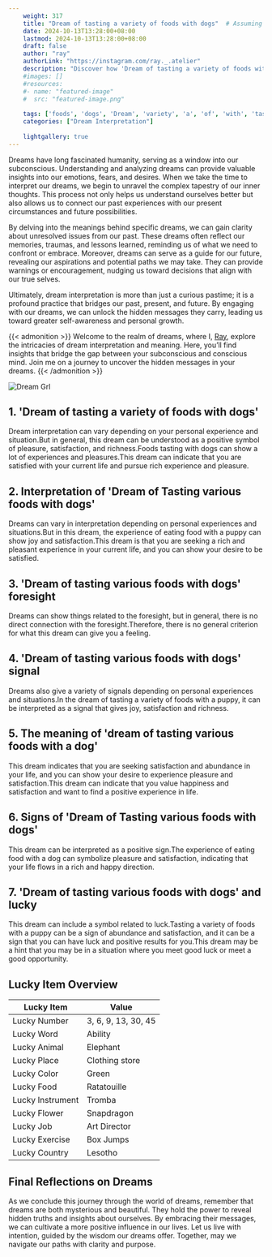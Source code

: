 ```yaml
---
    weight: 317
    title: "Dream of tasting a variety of foods with dogs"  # Assuming 'title' column exists
    date: 2024-10-13T13:28:00+08:00
    lastmod: 2024-10-13T13:28:00+08:00
    draft: false
    author: "ray"
    authorLink: "https://instagram.com/ray._.atelier"
    description: "Discover how 'Dream of tasting a variety of foods with dogs' can interpret your future and uncover its significant meanings in your life."
    #images: []
    #resources:
    #- name: "featured-image"
    #  src: "featured-image.png"
    
    tags: ['foods', 'dogs', 'Dream', 'variety', 'a', 'of', 'with', 'tasting']
    categories: ["Dream Interpretation"]
    
    lightgallery: true
---
```

    
Dreams have long fascinated humanity, serving as a window into our subconscious. Understanding and analyzing dreams can provide valuable insights into our emotions, fears, and desires. When we take the time to interpret our dreams, we begin to unravel the complex tapestry of our inner thoughts. This process not only helps us understand ourselves better but also allows us to connect our past experiences with our present circumstances and future possibilities.

By delving into the meanings behind specific dreams, we can gain clarity about unresolved issues from our past. These dreams often reflect our memories, traumas, and lessons learned, reminding us of what we need to confront or embrace. Moreover, dreams can serve as a guide for our future, revealing our aspirations and potential paths we may take. They can provide warnings or encouragement, nudging us toward decisions that align with our true selves.

Ultimately, dream interpretation is more than just a curious pastime; it is a profound practice that bridges our past, present, and future. By engaging with our dreams, we can unlock the hidden messages they carry, leading us toward greater self-awareness and personal growth.

{{< admonition >}}
Welcome to the realm of dreams, where I, [Ray](https://instagram.com/ray._.atelier), explore the intricacies of dream interpretation and meaning. Here, you’ll find insights that bridge the gap between your subconscious and conscious mind. Join me on a journey to uncover the hidden messages in your dreams.
{{< /admonition >}}

![Dream Grl](https://cdn.pixabay.com/photo/2017/11/02/03/35/gothic-2910057_1280.jpg "Dream Grl")

## 1. 'Dream of tasting a variety of foods with dogs'
Dream interpretation can vary depending on your personal experience and situation.But in general, this dream can be understood as a positive symbol of pleasure, satisfaction, and richness.Foods tasting with dogs can show a lot of experiences and pleasures.This dream can indicate that you are satisfied with your current life and pursue rich experience and pleasure.

## 2. Interpretation of 'Dream of Tasting various foods with dogs'
Dreams can vary in interpretation depending on personal experiences and situations.But in this dream, the experience of eating food with a puppy can show joy and satisfaction.This dream is that you are seeking a rich and pleasant experience in your current life, and you can show your desire to be satisfied.

## 3. 'Dream of tasting various foods with dogs' foresight
Dreams can show things related to the foresight, but in general, there is no direct connection with the foresight.Therefore, there is no general criterion for what this dream can give you a feeling.

## 4. 'Dream of tasting various foods with dogs' signal
Dreams also give a variety of signals depending on personal experiences and situations.In the dream of tasting a variety of foods with a puppy, it can be interpreted as a signal that gives joy, satisfaction and richness.

## 5. The meaning of 'dream of tasting various foods with a dog'
This dream indicates that you are seeking satisfaction and abundance in your life, and you can show your desire to experience pleasure and satisfaction.This dream can indicate that you value happiness and satisfaction and want to find a positive experience in life.

## 6. Signs of 'Dream of Tasting various foods with dogs'
This dream can be interpreted as a positive sign.The experience of eating food with a dog can symbolize pleasure and satisfaction, indicating that your life flows in a rich and happy direction.

## 7. 'Dream of tasting various foods with dogs' and lucky
This dream can include a symbol related to luck.Tasting a variety of foods with a puppy can be a sign of abundance and satisfaction, and it can be a sign that you can have luck and positive results for you.This dream may be a hint that you may be in a situation where you meet good luck or meet a good opportunity.

## Lucky Item Overview
| Lucky Item          | Value              |
|---------------|--------------------|
| Lucky Number        | 3, 6, 9, 13, 30, 45  |
| Lucky Word          | Ability |
| Lucky Animal        | Elephant |
| Lucky Place         | Clothing store     |
| Lucky Color         | Green     |
| Lucky Food          | Ratatouille      |
| Lucky Instrument    | Tromba |
| Lucky Flower        | Snapdragon    |
| Lucky Job           | Art Director       |
| Lucky Exercise      | Box Jumps  |
| Lucky Country       | Lesotho    |


##  Final Reflections on Dreams

As we conclude this journey through the world of dreams, remember that dreams are both mysterious and beautiful. They hold the power to reveal hidden truths and insights about ourselves. By embracing their messages, we can cultivate a more positive influence in our lives. Let us live with intention, guided by the wisdom our dreams offer. Together, may we navigate our paths with clarity and purpose.
